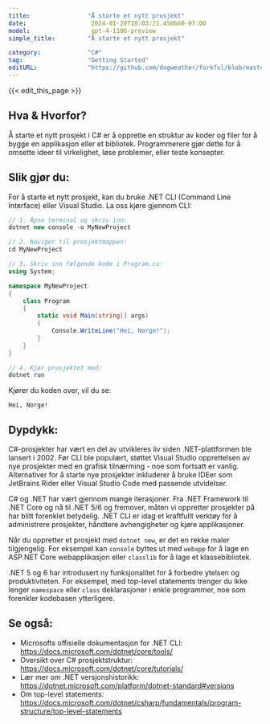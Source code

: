 ```yaml
---
title:                "Å starte et nytt prosjekt"
date:                  2024-01-20T18:03:21.458660-07:00
model:                 gpt-4-1106-preview
simple_title:         "Å starte et nytt prosjekt"

category:             "C#"
tag:                  "Getting Started"
editURL:              "https://github.com/dogweather/forkful/blob/master/content/no/c-sharp/starting-a-new-project.md"
---
```


{{< edit_this_page >}}

## Hva & Hvorfor?
Å starte et nytt prosjekt i C# er å opprette en struktur av koder og filer for å bygge en applikasjon eller et bibliotek. Programmerere gjør dette for å omsette ideer til virkelighet, løse problemer, eller teste konsepter.

## Slik gjør du:
For å starte et nytt prosjekt, kan du bruke .NET CLI (Command Line Interface) eller Visual Studio. La oss kjøre gjennom CLI:

```C#
// 1. Åpne terminal og skriv inn:
dotnet new console -o MyNewProject

// 2. Naviger til prosjektmappen:
cd MyNewProject

// 3. Skriv inn følgende kode i Program.cs:
using System;

namespace MyNewProject
{
    class Program
    {
        static void Main(string[] args)
        {
            Console.WriteLine("Hei, Norge!");
        }
    }
}

// 4. Kjør prosjektet med:
dotnet run
```

Kjører du koden over, vil du se:
```
Hei, Norge!
```

## Dypdykk:
C#-prosjekter har vært en del av utvikleres liv siden .NET-plattformen ble lansert i 2002. Før CLI ble populært, støttet Visual Studio opprettelsen av nye prosjekter med en grafisk tilnærming - noe som fortsatt er vanlig. Alternativer for å starte nye prosjekter inkluderer å bruke IDEer som JetBrains Rider eller Visual Studio Code med passende utvidelser.

C# og .NET har vært gjennom mange iterasjoner. Fra .NET Framework til .NET Core og nå til .NET 5/6 og fremover, måten vi oppretter prosjekter på har blitt forenklet betydelig. .NET CLI er idag et kraftfullt verktøy for å administrere prosjekter, håndtere avhengigheter og kjøre applikasjoner.

Når du oppretter et prosjekt med `dotnet new`, er det en rekke maler tilgjengelig. For eksempel kan `console` byttes ut med `webapp` for å lage en ASP.NET Core webapplikasjon eller `classlib` for å lage et klassebibliotek.

.NET 5 og 6 har introdusert ny funksjonalitet for å forbedre ytelsen og produktiviteten. For eksempel, med top-level statements trenger du ikke lenger `namespace` eller `class` deklarasjoner i enkle programmer, noe som forenkler kodebasen ytterligere.

## Se også:
- Microsofts offisielle dokumentasjon for .NET CLI: https://docs.microsoft.com/dotnet/core/tools/
- Oversikt over C# prosjektstruktur: https://docs.microsoft.com/dotnet/core/tutorials/
- Lær mer om .NET versjonshistorikk: https://dotnet.microsoft.com/platform/dotnet-standard#versions
- Om top-level statements: https://docs.microsoft.com/dotnet/csharp/fundamentals/program-structure/top-level-statements
